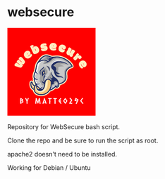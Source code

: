 # websecure

![alt text](https://github.com/ElMatteo/websecure/blob/main/img/2002fc06c2d544a184cb917dad8cebf7.png)

Repository for WebSecure bash script.

Clone the repo and be sure to run the script as root.

apache2 doesn't need to be installed.

Working for Debian / Ubuntu
